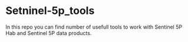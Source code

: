 # Setninel-5p_tools

In this repo you can find number of usefull tools to work with Sentinel 5P Hab and Sentinel 5P data products.
